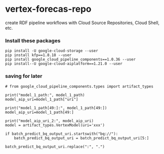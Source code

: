 # vertex-forecas-repo
create RDF pipeline workflows with Cloud Source Repositories, Cloud Shell, etc. 

### Install these packages
```
pip install -U google-cloud-storage --user
pip install kfp==1.8.18 --user
pip install google_cloud_pipeline_components==1.0.36 --user
pip install--U google-cloud-aiplatform==1.21.0 --user
```


### saving for later
```
# from google_cloud_pipeline_components.types import artifact_types

print("model_1_path:", model_1_path)
model_aip_uri=model_1_path["uri"]

print("model_1_path[49:]:", model_1_path[49:])
model_aip_uri=model_1_path[49:]

print("model_aip_uri_2:", model_aip_uri)
model = artifact_types.VertexModel(uri='xxx')
```

```
if batch_predict_bq_output_uri.startswith("bq://"):
    batch_predict_bq_output_uri = batch_predict_bq_output_uri[5:]

batch_predict_bq_output_uri.replace(":", ".")
```
